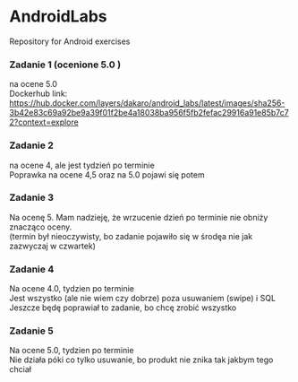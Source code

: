 # AndroidLabs
Repository for Android exercises

### Zadanie 1 (ocenione 5.0 ) 
na ocene 5.0 \
Dockerhub link: https://hub.docker.com/layers/dakaro/android_labs/latest/images/sha256-3b42e83c69a92be9a39f01f2be4a18038ba956f5fb2fefac29916a91e85b7c72?context=explore

### Zadanie 2
na ocene 4, ale jest tydzień po terminie \
Poprawka na ocene 4,5 oraz na 5.0 pojawi się potem 

### Zadanie 3
Na ocenę 5. Mam nadzieję, że wrzucenie dzień po terminie nie obniży znacząco oceny. \
(termin był nieoczywisty, bo zadanie pojawiło się w środęa nie jak zazwyczaj w czwartek)

### Zadanie 4 
Na ocene 4.0, tydzien po terminie \
Jest wszystko (ale nie wiem czy dobrze) poza usuwaniem (swipe) i SQL \
Jeszcze będę poprawiał to zadanie, bo chcę zrobić wszystko

### Zadanie 5
Na ocene 5.0, tydzien po terminie \
Nie działa póki co tylko usuwanie, bo produkt nie znika tak jakbym tego chciał 

